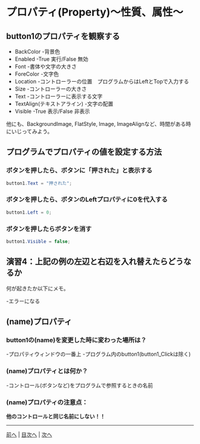 # プロパティ(Property)～性質、属性～

## button1のプロパティを観察する

- BackColor
  -背景色
- Enabled
  -True 実行/False 無効
- Font
  -書体や文字の大きさ
- ForeColor
  -文字色
- Location
  -コントローラーの位置　プログラムからはLeftとTopで入力する
- Size
  -コントローラーの大きさ
- Text
  -コントローラーに表示する文字
- TextAlign(テキストアライン)
  -文字の配置
- Visible
  -True 表示/False 非表示

他にも、BackgroundImage, FlatStyle, Image, ImageAlignなど、時間がある時にいじってみよう。

## プログラムでプロパティの値を設定する方法
### ボタンを押したら、ボタンに「押された」と表示する

```cs
button1.Text = "押された";
```

### ボタンを押したら、ボタンのLeftプロパティに0を代入する

```cs
button1.Left = 0;
```

### ボタンを押したらボタンを消す

```cs
button1.Visible = false;
```

## 演習4：上記の例の左辺と右辺を入れ替えたらどうなるか
何が起きたか以下にメモ。

-エラーになる

## (name)プロパティ
### button1の(name)を変更した時に変わった場所は？
-プロパティウィンドウの一番上
-プログラム内のbutton1(button1_Clickは除く)

### (name)プロパティとは何か？
-コントロール(ボタンなど)をプログラムで参照するときの名前

### (name)プロパティの注意点：
**他のコントロールと同じ名前にしない！！**

---

[前へ](03.md) | [目次へ](README.md#%E7%9B%AE%E6%AC%A1) | [次へ](05.md)
